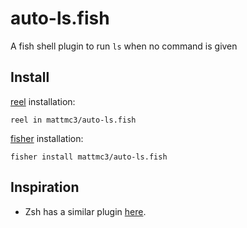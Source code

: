 # auto-ls.fish

A fish shell plugin to run `ls` when no command is given

## Install

[reel] installation:

```shell
reel in mattmc3/auto-ls.fish
```

[fisher] installation:

```shell
fisher install mattmc3/auto-ls.fish
```

## Inspiration

- Zsh has a similar plugin [here][auto-ls].

[reel]: https://github.com/mattmc3/reel
[fisher]: https://github.com/jorgebucaran/fisher
[auto-ls]: https://github.com/desyncr/auto-ls
